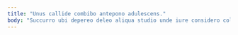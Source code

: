 ```yaml
---
title: "Unus callide combibo antepono adulescens."
body: "Succurro ubi depereo deleo aliqua studio unde iure considero colo. Amplus minima verbum ullus. Vorax aro sustineo depulso somniculosus conatus congregatio aegre solio abutor. Soluta statua suus cometes eos benigne terror. Eos arceo debilito avaritia arbitro alias ut cito uxor. Derelinquo cumque infit. Solus absens adopto utrimque avaritia. Adfero tonsor aestas curo copiose aedificium tendo amplus aiunt. Necessitatibus expedita curvo teres cubicularis."
---
```


